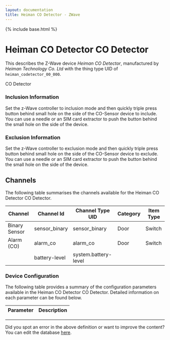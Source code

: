 ```yaml
---
layout: documentation
title: Heiman CO Detector - ZWave
---
```


{% include base.html %}

# Heiman CO Detector CO Detector

This describes the Z-Wave device *Heiman CO Detector*, manufactured by *Heiman Technology Co. Ltd* with the thing type UID of ```heiman_codetector_00_000```. 

CO Detector  


### Inclusion Information 

Set the z-Wave controller to inclusion mode and then quickly triple press button behind small hole on the side of the CO-Sensor device to include. You can use a needle or an SIM card extractor to push the button behind the small hole on the side of the device.

  


### Exclusion Information 

Set the z-Wave controller to exclusion mode and then quickly triple press button behind small hole on the side of the CO-Sensor device to exclude. You can use a needle or an SIM card extractor to push the button behind the small hole on the side of the device.


## Channels
The following table summarises the channels available for the Heiman CO Detector CO Detector.

| Channel | Channel Id | Channel Type UID | Category | Item Type |
|---------|------------|------------------|----------|-----------|
| Binary Sensor | sensor_binary | sensor_binary | Door | Switch |
| Alarm (CO) | alarm_co | alarm_co | Door | Switch |
|  | battery-level | system.battery-level |  |  |


### Device Configuration
The following table provides a summary of the configuration parameters available in the Heiman CO Detector CO Detector.
Detailed information on each parameter can be found below.

| Parameter   | Description |
|-------------|-------------|


---

Did you spot an error in the above definition or want to improve the content?
You can edit the database [here](http://www.cd-jackson.com/index.php/zwave/zwave-device-database/zwave-device-list/devicesummary/790).
